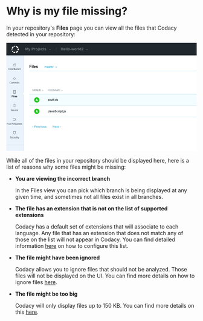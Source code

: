# Why is my file missing?

In your repository's **Files** page you can view all the files that Codacy detected in your repository:

![](/images/Screen_Shot_2019-06-26_at_19.39.19.png)

While all of the files in your repository should be displayed here, here is a list of reasons why some files might be missing:

-   **You are viewing the incorrect branch**

    In the Files view you can pick which branch is being displayed at any given time, and sometimes not all files exist in all branches.

-   **The file has an extension that is not on the list of supported extensions**

    Codacy has a default set of extensions that will associate to each language. Any file that has an extension that does not match any of those on the list will not appear in Codacy. You can find detailed information [here](/hc/en-us/articles/207994395-Language-Extensions) on how to configure this list.

-   **The file might have been ignored**

    Codacy allows you to ignore files that should not be analyzed. Those files will not be displayed on the UI. You can find more details on how to ignore files [here](/hc/en-us/articles/360005097654-Ignore-files-from-Codacy-analysis).

-   **The file might be too big**

    Codacy will only display files up to 150 KB. You can find more details on this [here](/hc/en-us/articles/360025964333).
